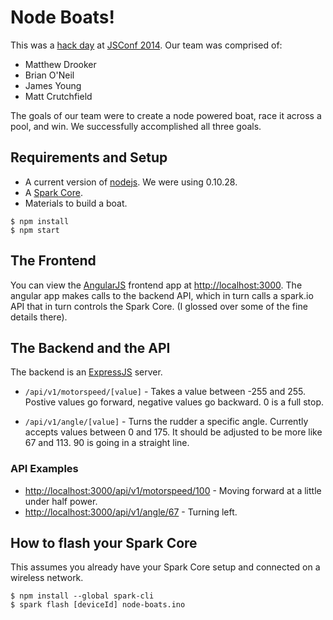 # Node Boats!
This was a [hack day][hackday] at [JSConf 2014][jsconf].  Our team was
comprised of:

- Matthew Drooker
- Brian O'Neil
- James Young
- Matt Crutchfield

The goals of our team were to create a node powered boat, race it across a pool,
and win.  We successfully accomplished all three goals.


## Requirements and Setup

- A current version of [nodejs][nodejs].  We were using 0.10.28.
- A [Spark Core][sparkcore].
- Materials to build a boat.

```shell
$ npm install
$ npm start
```


## The Frontend
You can view the [AngularJS][angularjs] frontend app at <http://localhost:3000>.
The angular app makes calls to the backend API, which in turn calls a spark.io
API that in turn controls the Spark Core. (I glossed over some of the fine
details there).


## The Backend and the API
The backend is an [ExpressJS][expressjs] server.

- `/api/v1/motorspeed/[value]` - Takes a value between -255 and 255.  Postive
  values go forward, negative values go backward. 0 is a full stop.

- `/api/v1/angle/[value]` - Turns the rudder a specific angle.  Currently
  accepts values between 0 and 175.  It should be adjusted to be more like 
  67 and 113.  90 is going in a straight line.


### API Examples
- <http://localhost:3000/api/v1/motorspeed/100> - Moving forward at a little under half power.
- <http://localhost:3000/api/v1/angle/67> - Turning left.


## How to flash your Spark Core
This assumes you already have your Spark Core setup and connected on a wireless
network.

```shell
$ npm install --global spark-cli
$ spark flash [deviceId] node-boats.ino
```




[jsconf]: http://2014.jsconf.us
[hackday]: http://2014.jsconf.us/schedule.html#cyoa
[nodejs]: http://nodejs.org
[sparkcore]: https://www.spark.io
[angularjs]: https://angularjs.org
[expressjs]: http://expressjs.com
